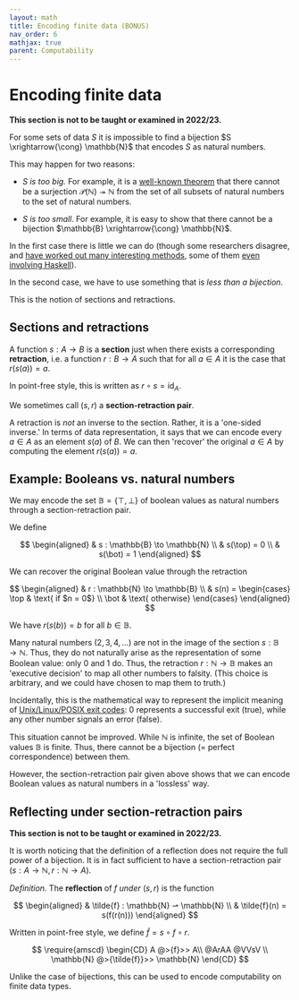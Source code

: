 ```yaml
---
layout: math
title: Encoding finite data (BONUS)
nav_order: 6
mathjax: true
parent: Computability
---
```

# Encoding finite data


**This section is not to be taught or examined in 2022/23.**

For some sets of data $S$ it is impossible to find a bijection $S
\xrightarrow{\cong} \mathbb{N}$ that encodes $S$ as natural numbers.

This may happen for two reasons:
* _$S$ is too big._ For example, it is a [well-known
  theorem](https://en.wikipedia.org/wiki/Cantor's_theorem) that there cannot be
  a surjection $\mathcal{P}(\mathbb{N}) \twoheadrightarrow \mathbb{N}$ from the
  set of all subsets of natural numbers to the set of natural numbers.

* _$S$ is too small_. For example, it is easy to show that there cannot be a
  bijection $\mathbb{B} \xrightarrow{\cong} \mathbb{N}$.
  
In the first case there is little we can do (though some researchers disagree,
and [have worked out many interesting methods](https://en.wikipedia.org/wiki/Computable_number), 
some of them [even involving Haskell](https://math.andrej.com/2008/11/21/a-haskell-monad-for-infinite-search-in-finite-time/)).

In the second case, we have to use something that is _less than a bijection_.

This is the notion of sections and retractions.

## Sections and retractions

A function $s : A \to B$ is a __section__ just when there exists a
corresponding __retraction__, i.e. a function $r : B \to A$ such that for all
$a \in A$ it is the case that $r(s(a)) = a$.

In point-free style, this is written as $r \circ s = \textsf{id}_A$.

We sometimes call $(s, r)$ a __section-retraction pair__.

A retraction is _not_ an inverse to the section. Rather, it is a 'one-sided
inverse.' In terms of data representation, it says that we can encode every
$a \in A$ as an element $s(a)$ of $B$. We can then 'recover' the original $a
\in A$ by computing the element $r(s(a)) = a$.

## Example: Booleans vs. natural numbers

We may encode the set $\mathbb{B} = \{ \top, \bot \}$ of boolean values as
natural numbers through a section-retraction pair.

We define

$$
  \begin{aligned}
    & s : \mathbb{B} \to \mathbb{N} \\
    & s(\top) = 0 \\
    & s(\bot) = 1
  \end{aligned}
$$

We can recover the original Boolean value through the retraction

$$
  \begin{aligned}
    & r : \mathbb{N} \to \mathbb{B} \\
    & s(n) = \begin{cases}
      \top & \text{ if $n = 0$} \\
      \bot & \text{ otherwise}
    \end{cases}
  \end{aligned}
$$

We have $r(s(b)) = b$ for all $b \in \mathbb{B}$.

Many natural numbers ($2, 3, 4, \ldots$) are not in the image of the section
$s : \mathbb{B} \to \mathbb{N}$. Thus, they do not naturally arise as the
representation of some Boolean value: only $0$ and $1$ do. Thus, the
retraction $r : \mathbb{N} \to \mathbb{B}$ makes an 'executive decision' to
map all other numbers to falsity. (This choice is arbitrary, and we could have
chosen to map them to truth.)

Incidentally, this is the mathematical way to represent the implicit meaning
of [Unix/Linux/POSIX exit
codes](https://tldp.org/LDP/abs/html/exit-status.html): $0$ represents a
successful exit (true), while any other number signals an error (false).

This situation cannot be improved. While $\mathbb{N}$ is infinite, the set of
Boolean values $\mathbb{B}$ is finite. Thus, there cannot be a bijection (=
perfect correspondence) between them.

However, the section-retraction pair given above shows that we can encode
Boolean values as natural numbers in a 'lossless' way.

## Reflecting under section-retraction pairs

**This section is not to be taught or examined in 2022/23.**

It is worth noticing that the definition of a reflection does not require the
full power of a bijection. It is in fact sufficient to have a section-retraction
pair $(s : A \to \mathbb{N}, r : \mathbb{N} \to A)$.

*Definition.* The __reflection__ of $f$ *under* $(s, r)$ is the function 

$$
  \begin{aligned}
  & \tilde{f} : \mathbb{N} ⇀ \mathbb{N} \\
  & \tilde{f}(n) = s(f(r(n)))
  \end{aligned}
$$

Written in point-free style, we define $\tilde{f} = s \circ f \circ r$.

$$
\require{amscd}
\begin{CD}
  A @>{f}>> A\\
  @ArAA @VVsV \\
  \mathbb{N} @>{\tilde{f}}>> \mathbb{N}
\end{CD}
$$

Unlike the case of bijections, this can be used to encode computability on
finite data types.